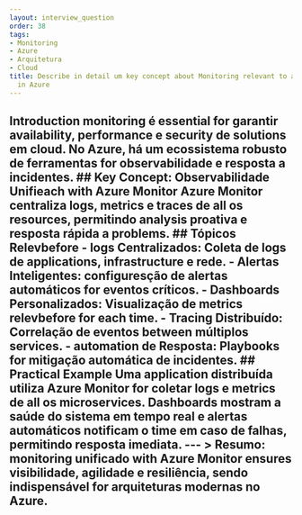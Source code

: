 ```yaml
---
layout: interview_question
order: 38
tags:
- Monitoring
- Azure
- Arquitetura
- Cloud
title: Describe in detail um key concept about Monitoring relevant to architecture
  in Azure
---
```


## Introduction monitoring é essential for garantir availability, performance e security de solutions em cloud. No Azure, há um ecossistema robusto de ferramentas for observabilidade e resposta a incidentes. ## Key Concept: Observabilidade Unifieach with Azure Monitor Azure Monitor centraliza logs, metrics e traces de all os resources, permitindo analysis proativa e resposta rápida a problems. ## Tópicos Relevbefore - **logs Centralizados**: Coleta de logs de applications, infrastructure e rede. - **Alertas Inteligentes**: configuresção de alertas automáticos for eventos críticos. - **Dashboards Personalizados**: Visualização de metrics relevbefore for each time. - **Tracing Distribuído**: Correlação de eventos between múltiplos services. - **automation de Resposta**: Playbooks for mitigação automática de incidentes. ## Practical Example Uma application distribuída utiliza Azure Monitor for coletar logs e metrics de all os microservices. Dashboards mostram a saúde do sistema em tempo real e alertas automáticos notificam o time em caso de falhas, permitindo resposta imediata. --- > **Resumo:** monitoring unificado with Azure Monitor ensures visibilidade, agilidade e resiliência, sendo indispensável for arquiteturas modernas no Azure.